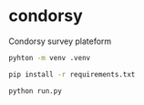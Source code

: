 # condorsy

Condorsy survey plateform

```bash
pyhton -m venv .venv
```

```bash
pip install -r requirements.txt
```

```bash
python run.py
```
